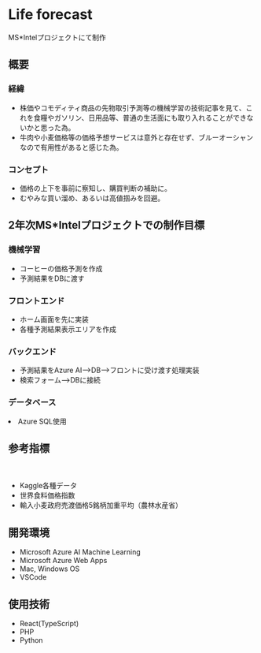 # Life forecast
<p>MS*Intelプロジェクトにて制作</p>
<h2>概要</h2>
  <h3>経緯</h3>
    <ul>
      <li>株価やコモディティ商品の先物取引予測等の機械学習の技術記事を見て、これを食糧やガソリン、日用品等、普通の生活面にも取り入れることができないかと思った為。</li>
      <li>牛肉や小麦価格等の価格予想サービスは意外と存在せず、ブルーオーシャンなので有用性があると感じた為。</li>
    </ul>
  <h3>コンセプト</h3>
    <ul>
      <li>価格の上下を事前に察知し、購買判断の補助に。</li>
      <li>むやみな買い溜め、あるいは高値掴みを回避。</li>
    </ul>

<h2>2年次MS*Intelプロジェクトでの制作目標</h2>
  <h3>機械学習</h3>
    <ul>
      <li>コーヒーの価格予測を作成</li>
      <li>予測結果をDBに渡す</li>
    </ul>
  <h3>フロントエンド</h3>
    <ul>
      <li>ホーム画面を先に実装</li>
      <li>各種予測結果表示エリアを作成</li>
    </ul>
  <h3>バックエンド</h3>
    <ul>
      <li>予測結果をAzure AI-->DB-->フロントに受け渡す処理実装</li>
      <li>検索フォーム-->DBに接続</li>
    </ul>
  <h3>データベース</h3>
    <li>Azure SQL使用</li>
    
<h2>参考指標</h2>
　<ul>
    <li>Kaggle各種データ</li>
    <li>世界食料価格指数</li>
    <li>輸入小麦政府売渡価格5銘柄加重平均（農林水産省）</li>
  </ul>
  
<h2>開発環境</h2>
  <ul>
      <li>Microsoft Azure AI Machine Learning</li>
      <li>Microsoft Azure Web Apps</li>
      <li>Mac, Windows OS</li>
  <li>VSCode</li>
    </ul>
    
<h2>使用技術</h2>
  <ul>
      <li>React(TypeScript)</li>
      <li>PHP</li>
      <li>Python</li>
    </ul>
